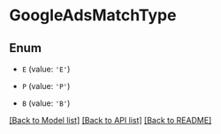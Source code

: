 # GoogleAdsMatchType


## Enum

* `E` (value: `'E'`)

* `P` (value: `'P'`)

* `B` (value: `'B'`)

[[Back to Model list]](../README.md#documentation-for-models) [[Back to API list]](../README.md#documentation-for-api-endpoints) [[Back to README]](../README.md)


